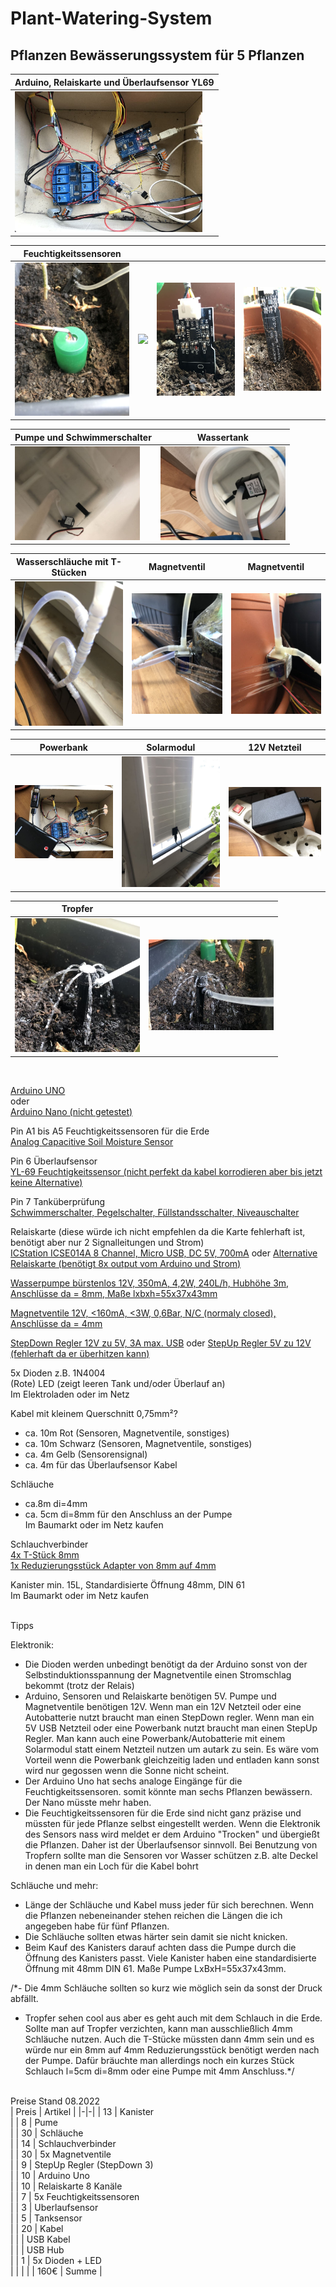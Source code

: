 # Plant-Watering-System

## Pflanzen Bewässerungssystem für 5 Pflanzen


| Arduino, Relaiskarte und Überlaufsensor YL69 |
|-|
| <img src="img/1._Arduino,_Relaiskarte_und_Sensor YL69.jpg" width="300"> |

| Feuchtigkeitssensoren | | | |
|-|-|-|-|
| <img src="img/2._Feuchtigkeitssensor_verdeckt.jpg" width="200"> | <img src="img/3._Feuchtigkeitssensor_mit_heißkleber.jpg" width="200"> | <img src="img/3._Feuchtigkeitssensor_neu.jpg" width="200"> | <img src="img/3._Feuchtigkeitssensor_neu_komplett.jpg" width="200"> |

| Pumpe und Schwimmerschalter | Wassertank |
|-|-|
| <img src="img/4._Tank,_Pumpe,_Schwimmerschalter.jpg" width="200"> | <img src="img/4a._Tank,_Pumpe,_Schwimmerschalter.jpg" width="200"> |

| Wasserschläuche mit T-Stücken | Magnetventil | Magnetventil |
|-|-|-|
|<img src="img/5._Schläuche,_T-Stücke.jpg" width="200"> | <img src="img/6._Magnetventil.jpg" width="200"> | <img src="img/7._Magnetventil.jpg" width="200"> |

| Powerbank | Solarmodul | 12V Netzteil |
|-|-|-|
| <img src="img/8._Powerbank.jpg" width="200"> | <img src="img/9._Solarmodul.jpg" width="200"> | <img src="img/10._Netzteil_12V.jpg" width="200"> |

| Tropfer | |
|-|-|
| <img src="img/Tropfer.jpg" width="200"> | <img src="img/Tropfer2.jpg" width="200"> |

<br/>

[Arduino UNO](https://www.ebay.de/itm/144138039161)<br/>
oder<br/>
[Arduino Nano (nicht getestet)](https://www.ebay.de/itm/255283163551)

Pin A1 bis A5 Feuchtigkeitssensoren für die Erde<br/>
[Analog Capacitive Soil Moisture Sensor](https://www.ebay.de/itm/164657628668)

Pin 6 Überlaufsensor<br/>
[YL-69 Feuchtigkeitssensor (nicht perfekt da kabel korrodieren aber bis jetzt keine Alternative)](https://www.ebay.de/itm/203252815145)

Pin 7 Tanküberprüfung<br/>
[Schwimmerschalter, Pegelschalter, Füllstandsschalter, Niveauschalter](https://www.ebay.de/itm/384891203932)

Relaiskarte (diese würde ich nicht empfehlen da die Karte fehlerhaft ist, benötigt aber nur 2 Signalleitungen und Strom)<br/>
[ICStation ICSE014A 8 Channel, Micro USB, DC 5V, 700mA](http://www.icstation.com/icstation-channel-icse014a-micro-switch-relay-module-upper-computer-control-board-icse014a-p-5185.html)
oder
[Alternative Relaiskarte (benötigt 8x output vom Arduino und Strom)](https://www.ebay.de/itm/252355367721)

[Wasserpumpe bürstenlos 12V, 350mA, 4,2W, 240L/h, Hubhöhe 3m, Anschlüsse da = 8mm, Maße lxbxh=55x37x43mm](https://www.ebay.de/itm/353246497633)

[Magnetventile 12V, <160mA, <3W, 0,6Bar, N/C (normaly closed), Anschlüsse da = 4mm](https://www.ebay.de/itm/352962597146)

[StepDown Regler 12V zu 5V, 3A max. USB](https://www.ebay.de/itm/162759316733)
oder
[StepUp Regler 5V zu 12V (fehlerhaft da er überhitzen kann)](https://www.ebay.de/itm/201278090992)

5x Dioden z.B. 1N4004<br/>
(Rote) LED (zeigt leeren Tank und/oder Überlauf an)<br/>
Im Elektroladen oder im Netz

Kabel mit kleinem Querschnitt 0,75mm²?
- ca. 10m Rot (Sensoren, Magnetventile, sonstiges)
- ca. 10m Schwarz (Sensoren, Magnetventile, sonstiges)
- ca. 4m Gelb (Sensorensignal)
- ca. 4m für das Überlaufsensor Kabel

Schläuche
- ca.8m di=4mm<br/>
- ca. 5cm di=8mm für den Anschluss an der Pumpe<br/>
Im Baumarkt oder im Netz kaufen

Schlauchverbinder<br/>
[4x T-Stück 8mm](https://www.ebay.de/itm/311415522853)<br/>
[1x Reduzierungsstück Adapter von 8mm auf 4mm](https://www.ebay.de/itm/311415522853)
  
Kanister min. 15L, Standardisierte Öffnung 48mm, DIN 61 <br/>
Im Baumarkt oder im Netz kaufen
<br/><br/>

Tipps

Elektronik:
- Die Dioden werden unbedingt benötigt da der Arduino sonst von der Selbstinduktionsspannung der Magnetventile einen Stromschlag bekommt (trotz der Relais)
- Arduino, Sensoren und Relaiskarte benötigen 5V. Pumpe und Magnetventile benötigen 12V. Wenn man ein 12V Netzteil oder eine Autobatterie nutzt braucht man einen StepDown regler. Wenn man ein 5V USB Netzteil oder eine Powerbank nutzt braucht man einen StepUp Regler. Man kann auch eine Powerbank/Autobatterie mit einem Solarmodul statt einem Netzteil nutzen um autark zu sein. Es wäre vom Vorteil wenn die Powerbank gleichzeitig laden und entladen kann sonst wird nur gegossen wenn die Sonne nicht scheint.
- Der Arduino Uno hat sechs analoge Eingänge für die Feuchtigkeitssensoren. somit könnte man sechs Pflanzen bewässern. Der Nano müsste mehr haben.
- Die Feuchtigkeitssensoren für die Erde sind nicht ganz präzise und müssten für jede Pflanze selbst eingestellt werden. Wenn die Elektronik des Sensors nass wird meldet er dem Arduino "Trocken" und übergießt die Pflanzen. Daher ist der Überlaufsensor sinnvoll. Bei Benutzung von Tropfern sollte man die Sensoren vor Wasser schützen z.B. alte Deckel in denen man ein Loch für die Kabel bohrt

Schläuche und mehr:
- Länge der Schläuche und Kabel muss jeder für sich berechnen. Wenn die Pflanzen nebeneinander stehen reichen die Längen die ich angegeben habe für fünf Pflanzen.
- Die Schläuche sollten etwas härter sein damit sie nicht knicken.
- Beim Kauf des Kanisters darauf achten dass die Pumpe durch die Öffnung des Kanisters passt. Viele Kanister haben eine standardisierte Öffnung mit 48mm DIN 61. Maße Pumpe LxBxH=55x37x43mm.

/*- Die 4mm Schläuche sollten so kurz wie möglich sein da sonst der Druck abfällt.
- Tropfer sehen cool aus aber es geht auch mit dem Schlauch in die Erde. Sollte man auf Tropfer verzichten, kann man ausschließlich 4mm Schläuche nutzen. Auch die T-Stücke müssten dann 4mm sein und es würde nur ein 8mm auf 4mm Reduzierungsstück benötigt werden nach der Pumpe. Dafür bräuchte man allerdings noch ein kurzes Stück Schlauch l=5cm di=8mm oder eine Pumpe mit 4mm Anschluss.*/
<br/><br/>

Preise Stand 08.2022<br/>
| Preis | Artikel |
|-|-|
| 13 | Kanister<br/> |
| 8 | Pume<br/> |
| 30 | Schläuche<br/> |
| 14 | Schlauchverbinder<br/> |
| 30 | 5x Magnetventile<br/> |
| 9 | StepUp Regler (StepDown 3)<br/> |
| 10 | Arduino Uno<br/> |
| 10 | Relaiskarte 8 Kanäle<br/> |
| 7 | 5x Feuchtigkeitssensoren<br/> |
| 3 | Uberlaufsensor<br/> |
| 5 | Tanksensor<br/> |
| 20 | Kabel<br/> |
| | USB Kabel<br/> |
| | USB Hub<br/> |
| 1 | 5x Dioden + LED<br/> |
| | |
| 160€ | Summe |

